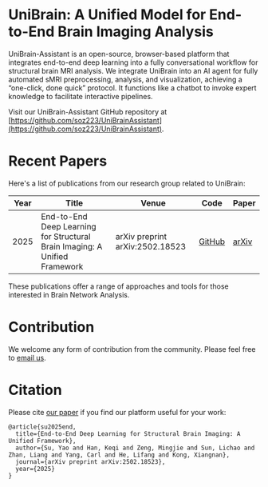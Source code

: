 # UniBrain: A Unified Model for End-to-End Brain Imaging Analysis

UniBrain-Assistant is an open-source, browser-based platform that integrates end-to-end deep learning into a fully conversational workflow for structural brain MRI analysis. We integrate UniBrain into an AI agent for fully automated sMRI preprocessing, analysis, and visualization, achieving a “one-click, done quick” protocol. It functions like a chatbot to invoke expert knowledge to facilitate interactive pipelines.

Visit our UniBrain-Assistant GitHub repository at [https://github.com/soz223/UniBrainAssistant](https://github.com/soz223/UniBrainAssistant).

# Recent Papers

Here's a list of publications from our research group related to UniBrain:

| Year | Title                                                                                | Venue                          | Code                                                                                         | Paper                                                                                       |
|------|--------------------------------------------------------------------------------------|--------------------------------|----------------------------------------------------------------------------------------------|---------------------------------------------------------------------------------------------|
| 2025 | End-to-End Deep Learning for Structural Brain Imaging: A Unified Framework           | arXiv preprint arXiv:2502.18523 | [GitHub](https://github.com/soz223/UniBrainAssistant)                                        | [arXiv](https://arxiv.org/abs/2502.18523)                                                   |

These publications offer a range of approaches and tools for those interested in Brain Network Analysis.

# Contribution

We welcome any form of contribution from the community. Please feel free to [email us](mailto:lih319@lehigh.edu).

# Citation

Please cite [our paper](https://arxiv.org/abs/2502.18523) if you find our platform useful for your work:

```text
@article{su2025end,
  title={End-to-End Deep Learning for Structural Brain Imaging: A Unified Framework},
  author={Su, Yao and Han, Keqi and Zeng, Mingjie and Sun, Lichao and Zhan, Liang and Yang, Carl and He, Lifang and Kong, Xiangnan},
  journal={arXiv preprint arXiv:2502.18523},
  year={2025}
}
